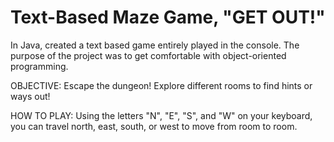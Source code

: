 # Text-Based Maze Game, "GET OUT!"
In Java, created a text based game entirely played in the console. The purpose of the project was to get comfortable with object-oriented programming.

OBJECTIVE: Escape the dungeon! Explore different rooms to find hints or ways out!

HOW TO PLAY: Using the letters "N", "E", "S", and "W" on your keyboard, you can travel north, east, south, or west to move from room to room.
